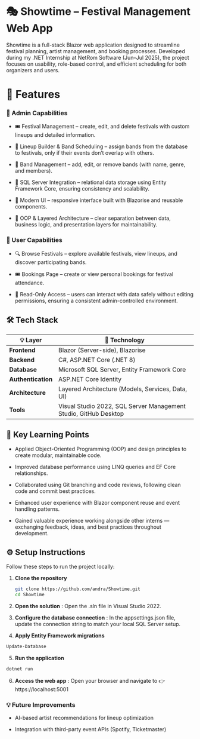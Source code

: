 # 🎭 Showtime – Festival Management Web App

Showtime is a full-stack Blazor web application designed to streamline festival planning, artist management, and booking processes.
Developed during my .NET Internship at NetRom Software (Jun–Jul 2025), the project focuses on usability, role-based control, and efficient scheduling for both organizers and users.

# 🚀 Features
### 👑 Admin Capabilities
-  🎟️ Festival Management – create, edit, and delete festivals with custom lineups and detailed information.

-  🎤 Lineup Builder & Band Scheduling – assign bands from the database to festivals, only if their events don’t overlap with others.

-  🎸 Band Management – add, edit, or remove bands (with name, genre, and members).
  
-  💾 SQL Server Integration – relational data storage using Entity Framework Core, ensuring consistency and scalability.

-  🎨 Modern UI – responsive interface built with Blazorise and reusable components.

-  🧩 OOP & Layered Architecture – clear separation between data, business logic, and presentation layers for maintainability.

### 👥 User Capabilities

-  🔍 Browse Festivals – explore available festivals, view lineups, and discover participating bands.

-  🎟️ Bookings Page – create or view personal bookings for festival attendance.

-  🧭 Read-Only Access – users can interact with data safely without editing permissions, ensuring a consistent admin-controlled environment.

## 🛠️ Tech Stack

| 💡 **Layer** | 🧩 **Technology** |
|---------------|------------------|
| **Frontend** | Blazor (Server-side), Blazorise |
| **Backend** | C#, ASP.NET Core (.NET 8) |
| **Database** | Microsoft SQL Server, Entity Framework Core |
| **Authentication** | ASP.NET Core Identity |
| **Architecture** | Layered Architecture (Models, Services, Data, UI) |
| **Tools** | Visual Studio 2022, SQL Server Management Studio, GitHub Desktop |

## 🧠 Key Learning Points

- Applied Object-Oriented Programming (OOP) and design principles to create modular, maintainable code.

- Improved database performance using LINQ queries and EF Core relationships.

- Collaborated using Git branching and code reviews, following clean code and commit best practices.

- Enhanced user experience with Blazor component reuse and event handling patterns.
  
- Gained valuable experience working alongside other interns — exchanging feedback, ideas, and best practices throughout development.

## ⚙️ Setup Instructions

Follow these steps to run the project locally:

1. **Clone the repository**
   ```bash
   git clone https://github.com/andra/Showtime.git
   cd Showtime
   ```
2. **Open the solution** : Open the .sln file in Visual Studio 2022.

3. **Configure the database connection** : In the appsettings.json file, update the connection string to match your local SQL Server setup.

4. **Apply Entity Framework migrations**
  ```bash
  Update-Database
```
5. **Run the application**
  ```bash
  dotnet run
```
6. **Access the web app** : Open your browser and navigate to 👉 https://localhost:5001


### 💡 Future Improvements

- AI-based artist recommendations for lineup optimization

- Integration with third-party event APIs (Spotify, Ticketmaster)
